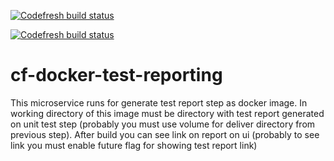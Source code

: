 [![Codefresh build status]( https://g.codefresh.io/api/badges/pipeline/codefresh-inc/codefresh-io%2Fcf-docker-test-reporting%2Fcf-docker-test-reporting?key=eyJhbGciOiJIUzI1NiJ9.NTY3MmQ4ZGViNjcyNGI2ZTM1OWFkZjYy.AN2wExsAsq7FseTbVxxWls8muNx_bBUnQWQVS8IgDTI&type=cf-1)]( https://g.codefresh.io/pipelines/cf-docker-test-reporting/builds?filter=trigger:build~Build;pipeline:5b96273ee88521c20c7abac9~cf-docker-test-reporting)


[![Codefresh build status](http://dev-tunneler.codefresh.io/api/badges/build?branch=master&pipelineName=cf-docker-test-reporting&accountName=codefresh-inc&repoOwner=codefresh-io&repoName=cf-docker-test-reporting&key=eyJhbGciOiJIUzI1NiJ9.NTY3MmQ4ZGViNjcyNGI2ZTM1OWFkZjYy.AN2wExsAsq7FseTbVxxWls8muNx_bBUnQWQVS8IgDTI&client=pasha&service=cfrouter)](https://g.codefresh.io/repositories/codefresh-io/cf-ui/builds?filter=trigger:build)



cf-docker-test-reporting
==================
This microservice runs for generate test report step as docker image. In working directory of this image must be directory with test report generated on unit test step (probably you must use volume for deliver directory from previous step).
After build you can see link on report on ui (probably to see link you must enable 
future flag for showing test report link)


